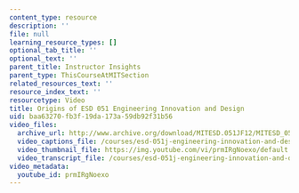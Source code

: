 ```yaml
---
content_type: resource
description: ''
file: null
learning_resource_types: []
optional_tab_title: ''
optional_text: ''
parent_title: Instructor Insights
parent_type: ThisCourseAtMITSection
related_resources_text: ''
resource_index_text: ''
resourcetype: Video
title: Origins of ESD 051 Engineering Innovation and Design
uid: baa63270-fb3f-19da-173a-59db92f31b56
video_files:
  archive_url: http://www.archive.org/download/MITESD.051JF12/MITESD_051JF12_video01_origins_of_ESD-051_300k.mp4
  video_captions_file: /courses/esd-051j-engineering-innovation-and-design-fall-2012/47060f3707645cdc957a455f81cb51dd_prmIRgNoexo.vtt
  video_thumbnail_file: https://img.youtube.com/vi/prmIRgNoexo/default.jpg
  video_transcript_file: /courses/esd-051j-engineering-innovation-and-design-fall-2012/1aa6ff2d295d8f2d1beed4452c0892f8_prmIRgNoexo.pdf
video_metadata:
  youtube_id: prmIRgNoexo
---
```

